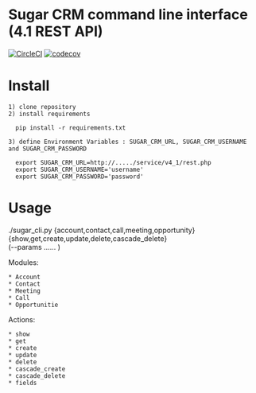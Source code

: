 # Sugar CRM command line interface (4.1 REST API)

[![CircleCI](https://circleci.com/gh/AlekseyMolchanov/sugarcrm-cli.svg?style=svg)](https://circleci.com/gh/AlekseyMolchanov/sugarcrm-cli)
[![codecov](https://codecov.io/gh/AlekseyMolchanov/sugarcrm-cli/branch/master/graph/badge.svg)](https://codecov.io/gh/AlekseyMolchanov/sugarcrm-cli)

# Install
  
    1) clone repository
    2) install requirements

      pip install -r requirements.txt

    3) define Environment Variables : SUGAR_CRM_URL, SUGAR_CRM_USERNAME and SUGAR_CRM_PASSWORD
    
      export SUGAR_CRM_URL=http://...../service/v4_1/rest.php
      export SUGAR_CRM_USERNAME='username'
      export SUGAR_CRM_PASSWORD='password'



# Usage
  
  ./sugar_cli.py {account,contact,call,meeting,opportunity} \
                 {show,get,create,update,delete,cascade_delete} \
                 (--params ...... )

  Modules:
  
    * Account
    * Contact  
    * Meeting
    * Call
    * Opportunitie
  
  Actions:
    
    * show
    * get
    * create
    * update
    * delete
    * cascade_create
    * cascade_delete
    * fields

